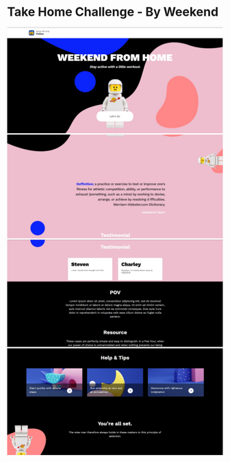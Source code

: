 # Take Home Challenge - By Weekend

![My Image](/src/assets/images/1.jpg)
![My Image](/src/assets/images/2.jpg)
![My Image](/src/assets/images/3.jpg)
![My Image](/src/assets/images/4.jpg)
